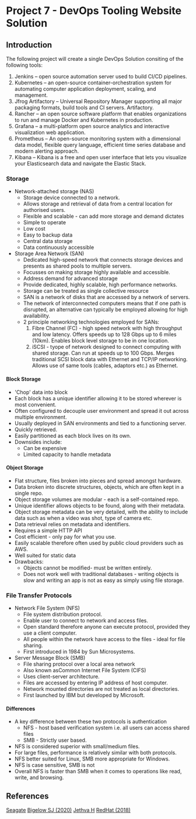 # Project 7 - DevOps Tooling Website Solution

## Introduction
The following project will create a single DevOps Solution consiting of the following tools:
1. Jenkins – open source automation server used to build CI/CD pipelines.
2. Kubernetes – an open-source container-orchestration system for automating computer application deployment, scaling, and management.
3. Jfrog Artifactory – Universal Repository Manager supporting all major packaging formats, build tools and CI servers. Artifactory.
4. Rancher – an open source software platform that enables organizations to run and manage Docker and Kubernetes in production.
5. Grafana – a multi-platform open source analytics and interactive visualization web application.
6. Prometheus – An open-source monitoring system with a dimensional data model, flexible query language, efficient time series database and modern alerting approach.
7. Kibana – Kibana is a free and open user interface that lets you visualize your Elasticsearch data and navigate the Elastic Stack.

### Storage 
* Network-attached storage (NAS)
  * Storage device connected to a network. 
  * Allows storage and retrieval of data from a central location for authorised users. 
  * Flexible and scalable - can add more storage and demand dictates
  * Simple to operate 
  * Low cost 
  * Easy to backup data 
  * Central data storage
  * Data continuously accessible 
* Storage Area Network (SAN)
  * Dedicated high-speed network that connects storage devices and presents as shared pools to multiple servers.
  * Focusses on making storage highly available and accessible.
  * Address demand for advanced storage
  * Provide dedicated, highly scalable, high performance networks.
  * Storage can be treated as single collective resource 
  * SAN is a network of disks that are accessed by a network of servers. 
  * The network of interconnected computers means that if one path is disrupted, an alternative can typically be employed allowing for high availability. 
  * 2 principle networking technologies employed for SANs:
    1. Fibre Channel (FC) - high speed network with high throughput and low latency. Offers speeds up to 128 Gbps up to 6 miles (10km). Enables block level storage to be in one location. 
    2. iSCSI - tyope of network designed to connect computing with shared storage. Can run at speeds up to 100 Gbps. Merges traditional SCSI block data with Ethernet and TCP/IP networking. Allows use of same tools (cables, adaptors etc.) as Ethernet. 
#### Block Storage
* 'Chop' data into block
* Each block has a unique identifier allowing it to be stored wherever is most convenient. 
* Often configured to decouple user environment and spread it out across multiple environment.
* Usually deployed in SAN environments and tied to a functioning server. 
* Quickly retrieved. 
* Easily partitioned as each block lives on its own. 
* Downsides include:
    * Can be expensive
    * Limited capacity to handle metadata 
#### Object Storage 
* Flat structure, files broken into pieces and spread amongst hardware.
* Data broken into discrete structures, objects, which are often kept in a single repo.
* Object storage volumes are modular - each is a self-contained repo.
* Unique identifier allows objects to be found, along with their metadata.
* Object storage metadata can be very detailed, with the ability to include data such as when a video was shot, type of camera etc. 
* Data retrieval relies on metadata and identifiers. 
* Requires a simple HTTP API 
* Cost efficient - only pay for what you use. 
* Easily scalable therefore often used by public cloud providers such as AWS.
* Well suited for static data 
* Drawbacks:
    * Objects cannot be modified- must be written entirely.
    * Does not work well with traditional databases - writing objects is slow and writing an app is not as easy as simply using file storage. 

### File Transfer Protocols
* Network File System (NFS)
  * File system distribution protocol.
  * Enable user to connect to network and access files. 
  * Open standard therefore anyone can execute protocol, provided they use a client computer. 
  * All people within the network have access to the files - ideal for file sharing. 
  * First introduced in 1984 by Sun Microsystems. 
* Server Message Block (SMB)
  * File sharing protocol over a local area network 
  * Also known asCommon Internet File System (CIFS)
  * Uses client-server architecture.
  * Files are accessed by entering IP address of host computer. 
  * Network mounted directories are not treated as local directories.
  * First launched by IBM but developed by Microsoft. 
#### Differences
* A key difference between these two protocols is authentication 
  * NFS - host based verification system i.e. all users can access shared files
  * SMB - Strictly user based. 
* NFS is considered superior with small/medium files. 
* For large files, performance is relatively similar with both protocols. 
* NFS better suited for Linux, SMB more appropriate for Windows. 
* NFS is case sensitive, SMB is not
* Overall NFS is faster than SMB when it comes to operations like read, write, and browsing. 


## References
[Seagate](https://www.seagate.com/gb/en/tech-insights/what-is-nas-master-ti/)
[Bigelow SJ (2020)](https://www.techtarget.com/searchstorage/definition/storage-area-network-SAN)
[Jethva H](https://cloudinfrastructureservices.co.uk/nfs-vs-smb/)
[RedHat (2018)](https://www.redhat.com/en/topics/data-storage/file-block-object-storage)